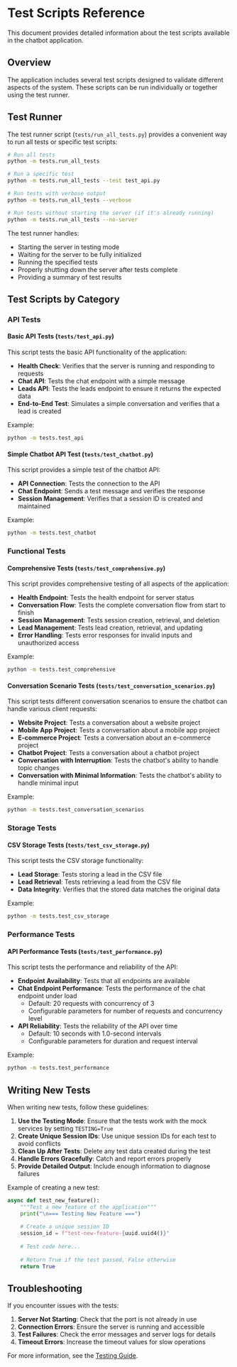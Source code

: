 # Test Scripts Reference

This document provides detailed information about the test scripts available in the chatbot application.

## Overview

The application includes several test scripts designed to validate different aspects of the system. These scripts can be run individually or together using the test runner.

## Test Runner

The test runner script (`tests/run_all_tests.py`) provides a convenient way to run all tests or specific test scripts:

```bash
# Run all tests
python -m tests.run_all_tests

# Run a specific test
python -m tests.run_all_tests --test test_api.py

# Run tests with verbose output
python -m tests.run_all_tests --verbose

# Run tests without starting the server (if it's already running)
python -m tests.run_all_tests --no-server
```

The test runner handles:
- Starting the server in testing mode
- Waiting for the server to be fully initialized
- Running the specified tests
- Properly shutting down the server after tests complete
- Providing a summary of test results

## Test Scripts by Category

### API Tests

#### Basic API Tests (`tests/test_api.py`)

This script tests the basic API functionality of the application:

- **Health Check**: Verifies that the server is running and responding to requests
- **Chat API**: Tests the chat endpoint with a simple message
- **Leads API**: Tests the leads endpoint to ensure it returns the expected data
- **End-to-End Test**: Simulates a simple conversation and verifies that a lead is created

Example:
```bash
python -m tests.test_api
```

#### Simple Chatbot API Test (`tests/test_chatbot.py`)

This script provides a simple test of the chatbot API:

- **API Connection**: Tests the connection to the API
- **Chat Endpoint**: Sends a test message and verifies the response
- **Session Management**: Verifies that a session ID is created and maintained

Example:
```bash
python -m tests.test_chatbot
```

### Functional Tests

#### Comprehensive Tests (`tests/test_comprehensive.py`)

This script provides comprehensive testing of all aspects of the application:

- **Health Endpoint**: Tests the health endpoint for server status
- **Conversation Flow**: Tests the complete conversation flow from start to finish
- **Session Management**: Tests session creation, retrieval, and deletion
- **Lead Management**: Tests lead creation, retrieval, and updating
- **Error Handling**: Tests error responses for invalid inputs and unauthorized access

Example:
```bash
python -m tests.test_comprehensive
```

#### Conversation Scenario Tests (`tests/test_conversation_scenarios.py`)

This script tests different conversation scenarios to ensure the chatbot can handle various client requests:

- **Website Project**: Tests a conversation about a website project
- **Mobile App Project**: Tests a conversation about a mobile app project
- **E-commerce Project**: Tests a conversation about an e-commerce project
- **Chatbot Project**: Tests a conversation about a chatbot project
- **Conversation with Interruption**: Tests the chatbot's ability to handle topic changes
- **Conversation with Minimal Information**: Tests the chatbot's ability to handle minimal input

Example:
```bash
python -m tests.test_conversation_scenarios
```

### Storage Tests

#### CSV Storage Tests (`tests/test_csv_storage.py`)

This script tests the CSV storage functionality:

- **Lead Storage**: Tests storing a lead in the CSV file
- **Lead Retrieval**: Tests retrieving a lead from the CSV file
- **Data Integrity**: Verifies that the stored data matches the original data

Example:
```bash
python -m tests.test_csv_storage
```

### Performance Tests

#### API Performance Tests (`tests/test_performance.py`)

This script tests the performance and reliability of the API:

- **Endpoint Availability**: Tests that all endpoints are available
- **Chat Endpoint Performance**: Tests the performance of the chat endpoint under load
  - Default: 20 requests with concurrency of 3
  - Configurable parameters for number of requests and concurrency level
- **API Reliability**: Tests the reliability of the API over time
  - Default: 10 seconds with 1.0-second intervals
  - Configurable parameters for duration and request interval

Example:
```bash
python -m tests.test_performance
```

## Writing New Tests

When writing new tests, follow these guidelines:

1. **Use the Testing Mode**: Ensure that the tests work with the mock services by setting `TESTING=True`
2. **Create Unique Session IDs**: Use unique session IDs for each test to avoid conflicts
3. **Clean Up After Tests**: Delete any test data created during the test
4. **Handle Errors Gracefully**: Catch and report errors properly
5. **Provide Detailed Output**: Include enough information to diagnose failures

Example of creating a new test:

```python
async def test_new_feature():
    """Test a new feature of the application"""
    print("\n=== Testing New Feature ===")
    
    # Create a unique session ID
    session_id = f"test-new-feature-{uuid.uuid4()}"
    
    # Test code here...
    
    # Return True if the test passed, False otherwise
    return True
```

## Troubleshooting

If you encounter issues with the tests:

1. **Server Not Starting**: Check that the port is not already in use
2. **Connection Errors**: Ensure the server is running and accessible
3. **Test Failures**: Check the error messages and server logs for details
4. **Timeout Errors**: Increase the timeout values for slow operations

For more information, see the [Testing Guide](testing_guide.md). 